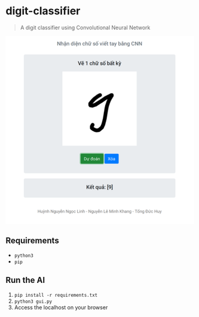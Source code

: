 # digit-classifier
> A digit classifier using Convolutional Neural Network

<p align="center">
    <img width="1000" src="screenshots/screenshot.png">
</p>

## Requirements

* `python3`
* `pip`

## Run the AI

1. `pip install -r requirements.txt`
1. `python3 gui.py`
1. Access the localhost on your browser
